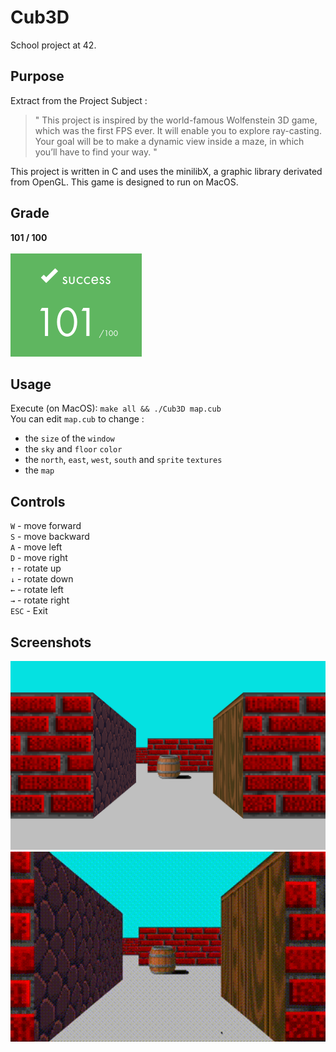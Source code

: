 # Cub3D
  School project at 42.
## Purpose
Extract from the Project Subject :

> " This project is inspired by the world-famous Wolfenstein 3D game, which was the first FPS ever. It will enable you to explore ray-casting. Your goal will be to make a dynamic view inside a maze, in which you’ll have to find your way. "

This project is written in C and uses the minilibX, a graphic library derivated from OpenGL. This game is designed to run on MacOS.
## Grade
 **101 / 100**
<br>
<br>
![Rank](../images/rank101.png)

  ## Usage
  Execute (on MacOS):    `make all && ./Cub3D map.cub`<br>
  You can edit `map.cub` to change :
  - the `size` of the `window`
  - the `sky` and `floor` `color`
  - the `north`, `east`, `west`, `south` and `sprite` `textures`
  - the `map`

  ## Controls
``W`` - move forward <br>
``S`` - move backward <br>
``A`` - move left <br>
``D`` - move right <br>
``↑`` - rotate up <br>
``↓`` - rotate down <br>
``←`` - rotate left <br>
``→`` - rotate right <br>
``ESC`` - Exit <br>

## Screenshots
<img src='bitmap.bmp' alt='bmp' width='625'>
<img src='cub3dVideo.gif' alt='gif' width='625'>
